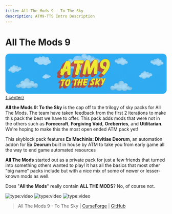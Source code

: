 ```yaml
---
title: All The Mods 9 - To The Sky
description: ATM9-TTS Intro Description
---  
```


# All The Mods 9

[![](img/atm9TTSLogo.png){.center}](https://legacy.curseforge.com/minecraft/modpacks/all-the-mods-9-to-the-sky)

**All the Mods 9: To the Sky** is the cap off to the trilogy of sky packs for All The Mods. The team have taken feedback from the first 2 iterations to make this pack the best we have to offer. This pack adds mods that were not in the others such as **Forcecraft**, **Forgiving Void**, **Oreberries**, and **Utilitarian**. We're hoping to make this the most open ended ATM pack yet!

This skyblock pack features **Ex Machinis: Divitiae Deorum**, an automation addon for **Ex Deorum** built in house by ATM to take you from early game all the way to end game automated resources

**All The Mods** started out as a private pack for just a few friends that turned into something others wanted to play! It has all the basics that most other "big name" packs include but with a nice mix of some of newer or lesser-known mods as well. 

Does "**All the Mods**" really contain **ALL THE MODS**? No, of course not.

![type:video](https://youtube.com/embed/RhacdOJ3eqM)
![type:video](https://youtube.com/embed/S4sVbYu9u58)
![type:video](https://youtube.com/embed/xn7os2v3YbA)

> All The Mods 9 - To The Sky | [CurseForge](https://legacy.curseforge.com/minecraft/modpacks/all-the-mods-9-to-the-sky) | [GitHub](https://github.com/AllTheMods/All-the-mods-9-Sky)
